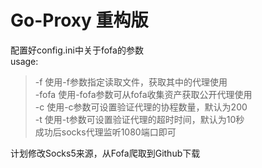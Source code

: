 # Go-Proxy 重构版

配置好config.ini中关于fofa的参数\
usage:
>   -f	使用-f参数指定读取文件，获取其中的代理使用\
-fofa  使用-fofa参数可从fofa收集资产获取公开代理使用\
> -c    使用-c参数可设置验证代理的协程数量，默认为200\
> -t    使用-t参数可设置验证代理的超时时间，默认为10秒\
> 成功后socks代理监听1080端口即可

计划修改Socks5来源，从Fofa爬取到Github下载
